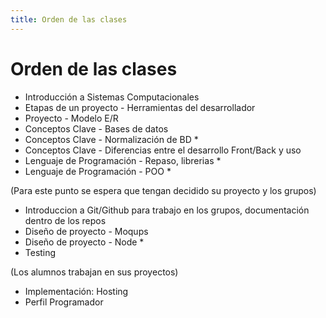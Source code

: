 ```yaml
---
title: Orden de las clases
---
```


# Orden de las clases

- Introducción a Sistemas Computacionales
- Etapas de un proyecto - Herramientas del desarrollador
- Proyecto - Modelo E/R
- Conceptos Clave - Bases de datos
- Conceptos Clave - Normalización de BD *
- Conceptos Clave - Diferencias entre el desarrollo Front/Back y uso
- Lenguaje de Programación - Repaso, librerias * 
- Lenguaje de Programación - POO *

(Para este punto se espera que tengan decidido su proyecto y los grupos)

- Introduccion a Git/Github para trabajo en los grupos, documentación dentro de los repos
- Diseño de proyecto - Moqups
- Diseño de proyecto - Node * 
- Testing

(Los alumnos trabajan en sus proyectos)

- Implementación: Hosting
- Perfil Programador